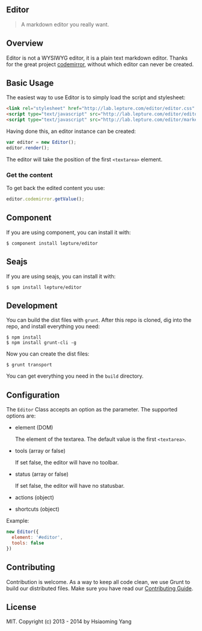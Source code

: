 ## Editor

> A markdown editor you really want.

## Overview

Editor is not a WYSIWYG editor, it is a plain text markdown editor. Thanks for the great project [codemirror](http://codemirror.net/), without which editor can never be created.

## Basic Usage

The easiest way to use Editor is to simply load the script and stylesheet:

```html
<link rel="stylesheet" href="http://lab.lepture.com/editor/editor.css" />
<script type="text/javascript" src="http://lab.lepture.com/editor/editor.js"></script>
<script type="text/javascript" src="http://lab.lepture.com/editor/marked.js"></script>
```

Having done this, an editor instance can be created:

```js
var editor = new Editor();
editor.render();
```

The editor will take the position of the first `<textarea>` element. 

### Get the content

To get back the edited content you use:

```js
editor.codemirror.getValue();
```

## Component

If you are using component, you can install it with:

    $ component install lepture/editor


## Seajs

If you are using seajs, you can install it with:

```
$ spm install lepture/editor
```

## Development

You can build the dist files with `grunt`. After this repo is cloned, dig into the repo, and install everything you need:

```
$ npm install
$ npm install grunt-cli -g
```

Now you can create the dist files:

```
$ grunt transport
```

You can get everything you need in the `build` directory.


## Configuration

The `Editor` Class accepts an option as the parameter. The supported options are:

* element (DOM)

  The element of the textarea. The default value is the first `<textarea>`.

* tools (array or false)

  If set false, the editor will have no toolbar.

* status (array or false)

  If set false, the editor will have no statusbar.

* actions (object)

* shortcuts (object)


Example:
```JavaScript
new Editor({
  element: '#editor',
  tools: false
})
```

## Contributing

Contribution is welcome. As a way to keep all code clean, we use Grunt to build our distributed files. Make sure you have read our [Contributing Guide](./CONTRIBUTING.md).

## License

MIT. Copyright (c) 2013 - 2014 by Hsiaoming Yang
